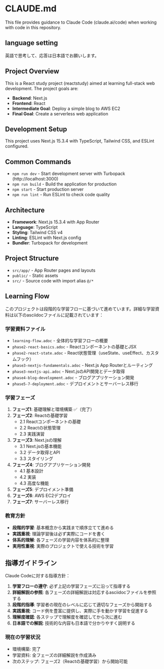 # CLAUDE.md

This file provides guidance to Claude Code (claude.ai/code) when working with code in this repository.

## language setting
英語で思考して、応答は日本語でお願いします。

## Project Overview

This is a React study project (reactstudy) aimed at learning full-stack web development. The project goals are:

- **Backend**: Next.js
- **Frontend**: React  
- **Intermediate Goal**: Deploy a simple blog to AWS EC2
- **Final Goal**: Create a serverless web application

## Development Setup

This project uses Next.js 15.3.4 with TypeScript, Tailwind CSS, and ESLint configured.

## Common Commands

- `npm run dev` - Start development server with Turbopack (http://localhost:3000)
- `npm run build` - Build the application for production
- `npm start` - Start production server
- `npm run lint` - Run ESLint to check code quality

## Architecture 

- **Framework**: Next.js 15.3.4 with App Router
- **Language**: TypeScript
- **Styling**: Tailwind CSS v4
- **Linting**: ESLint with Next.js config
- **Bundler**: Turbopack for development

## Project Structure

- `src/app/` - App Router pages and layouts
- `public/` - Static assets
- `src/` - Source code with import alias `@/*`

## Learning Flow

このプロジェクトは段階的な学習フローに基づいて進めています。詳細な学習資料は以下のasciidocファイルに記載されています：

### 学習資料ファイル
- `learning-flow.adoc` - 全体的な学習フローの概要
- `phase2-react-basics.adoc` - Reactコンポーネントの基礎とJSX
- `phase2-react-state.adoc` - React状態管理（useState、useEffect、カスタムフック）
- `phase3-nextjs-fundamentals.adoc` - Next.js App Routerとルーティング
- `phase3-nextjs-api.adoc` - Next.jsのAPI開発とデータ取得
- `phase4-blog-development.adoc` - ブログアプリケーション開発
- `phase5-7-deployment.adoc` - デプロイメントとサーバーレス移行

### 学習フェーズ
1. **フェーズ1**: 基礎理解と環境構築 ✅（完了）
2. **フェーズ2**: Reactの基礎学習
   - 2.1 Reactコンポーネントの基礎
   - 2.2 Reactの状態管理
   - 2.3 実践演習
3. **フェーズ3**: Next.jsの理解
   - 3.1 Next.jsの基本機能
   - 3.2 データ取得とAPI
   - 3.3 スタイリング
4. **フェーズ4**: ブログアプリケーション開発
   - 4.1 基本設計
   - 4.2 実装
   - 4.3 高度な機能
5. **フェーズ5**: デプロイメント準備
6. **フェーズ6**: AWS EC2デプロイ
7. **フェーズ7**: サーバーレス移行

### 教育方針
- **段階的学習**: 基本概念から実践まで順序立てて進める
- **実践重視**: 理論学習後は必ず実際にコードを書く
- **体系的理解**: 各フェーズの学習内容を体系的に整理
- **実用性重視**: 実際のプロジェクトで使える技術を学習

## 指導ガイドライン

Claude Codeに対する指導方針：

1. **学習フローの遵守**: 必ず上記の学習フェーズに沿って指導する
2. **詳細解説の参照**: 各フェーズの詳細解説は対応するasciidocファイルを参照する
3. **段階的指導**: 学習者の現在のレベルに応じて適切なフェーズから開始する
4. **実践重視**: コード例を豊富に提供し、実際に手を動かす学習を促進する
5. **理解度確認**: 各ステップで理解度を確認してから次に進む
6. **日本語での解説**: 技術的な内容も日本語で分かりやすく説明する

### 現在の学習状況
- 環境構築: 完了
- 学習資料: 全フェーズの詳細解説を作成済み
- 次のステップ: フェーズ2（Reactの基礎学習）から開始可能
